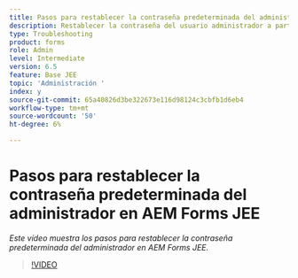 ```yaml
---
title: Pasos para restablecer la contraseña predeterminada del administrador en AEM Forms JEE
description: Restablecer la contraseña del usuario administrador a partir de la contraseña predeterminada
type: Troubleshooting
product: forms
role: Admin
level: Intermediate
version: 6.5
feature: Base JEE
topic: 'Administración '
index: y
source-git-commit: 65a40826d3be322673e116d98124c3cbfb1d6eb4
workflow-type: tm+mt
source-wordcount: '50'
ht-degree: 6%

---
```



# Pasos para restablecer la contraseña predeterminada del administrador en AEM Forms JEE

*Este vídeo muestra los pasos para restablecer la contraseña predeterminada del administrador en AEM Forms JEE.*

>[!VIDEO](https://video.tv.adobe.com/v/335541?quality=9&learn=on)